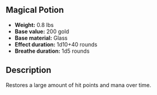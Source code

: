 ## Magical Potion
- **Weight:** 0.8 lbs
- **Base value:** 200 gold
- **Base material:** Glass
- **Effect duration:** 1d10+40 rounds
- **Breathe duration:** 1d5 rounds
## Description
Restores a large amount of hit points and mana over time.
